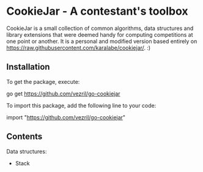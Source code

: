 CookieJar - A contestant's toolbox
======================================

CookieJar is a small collection of common algorithms, data structures and library extensions that were deemed handy for computing competitions at one point or another. It is a personal and modified version based entirely on https://raw.githubusercontent.com/karalabe/cookiejar/. :)

Installation
----------------

To get the package, execute:

  go get https://github.com/vezril/go-cookiejar

To import this package, add the following line to your code:

  import "https://github.com/vezril/go-cookiejar"

  Contents
------------

Data structures:
 - Stack
